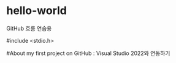 # hello-world

GitHub 흐름 연습용

#include <stdio.h>

#About my first project on GitHub : Visual Studio 2022와 연동하기
